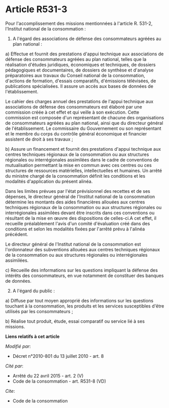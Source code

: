 # Article R531-3

Pour l'accomplissement des missions mentionnées à l'article R. 531-2, l'Institut national de la consommation :

1. A l'égard des associations de défense des consommateurs agréées au plan national :

a) Effectue et fournit des prestations d'appui technique aux associations de défense des consommateurs agréées au plan
national, telles que la réalisation d'études juridiques, économiques et techniques, de dossiers pédagogiques et
documentaires, de dossiers de synthèse et d'analyse préparatoires aux travaux du Conseil national de la consommation,
d'actions de formation, d'essais comparatifs, d'émissions télévisées, de publications spécialisées. Il assure un accès aux
bases de données de l'établissement.

Le cahier des charges annuel des prestations de l'appui technique aux associations de défense des consommateurs est élaboré
par une commission créée à cet effet et qui veille à son exécution. Cette commission est composée d'un représentant de
chacune des organisations de consommateurs agréées au plan national, ainsi que du directeur général de l'établissement. Le
commissaire du Gouvernement ou son représentant et le membre du corps du contrôle général économique et financier assistent
de droit à ses travaux ;

b) Assure un financement et fournit des prestations d'appui technique aux centres techniques régionaux de la consommation ou
aux structures régionales ou interrégionales assimilées dans le cadre de conventions de mutualisation permettant la mise en
commun avec ces centres ou ces structures de ressources matérielles, intellectuelles et humaines. Un arrêté du ministre
chargé de la consommation définit les conditions et les modalités d'application du présent alinéa. 

Dans les limites prévues par l'état prévisionnel des recettes et de ses dépenses, le directeur général de l'Institut national
de la consommation détermine les montants des aides financières allouées aux centres techniques régionaux de la consommation
ou aux structures régionales ou interrégionales assimilées devant être inscrits dans ces conventions ou résultant de la mise
en œuvre des dispositions de celles-ci.A cet effet, il recueille préalablement l'avis d'un comité d'évaluation créé dans des
conditions et selon les modalités fixées par l'arrêté prévu à l'alinéa précédent. 

Le directeur général de l'Institut national de la consommation est l'ordonnateur des subventions allouées aux centres
techniques régionaux de la consommation ou aux structures régionales ou interrégionales assimilées.

c) Recueille des informations sur les questions impliquant la défense des intérêts des consommateurs, en vue notamment de
constituer des banques de données.

2. A l'égard du public :

a) Diffuse par tout moyen approprié des informations sur les questions touchant à la consommation, les produits et les
services susceptibles d'être utilisés par les consommateurs ;

b) Réalise tout produit, étude, essai comparatif ou service lié à ses missions.

**Liens relatifs à cet article**

_Modifié par_:

  - Décret n°2010-801 du 13 juillet 2010 - art. 8

_Cité par_:

  - Arrêté du 22 avril 2015 - art. 2 (V)
  - Code de la consommation - art. R531-8 (VD)

_Cite_:

  - Code de la consommation
